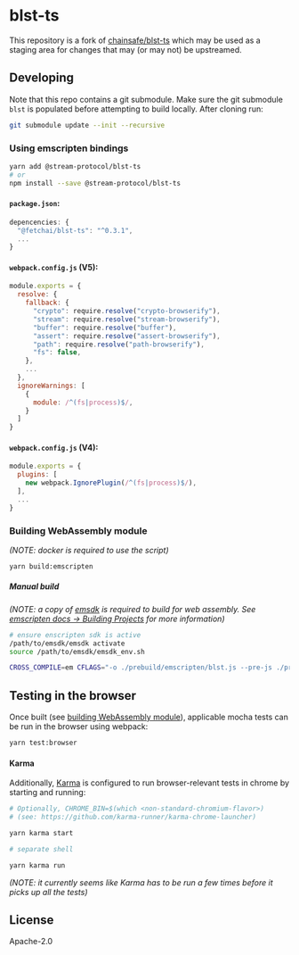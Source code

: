# blst-ts
This repository is a fork of [chainsafe/blst-ts](https://github.com/chainsafe/blst-ts) which may be used as a staging area for changes that may (or may not) be upstreamed.

## Developing

Note that this repo contains a git submodule. Make sure the git submodule `blst` is populated before attempting to build locally. After cloning run:

```bash
git submodule update --init --recursive
```

### Using emscripten bindings

```bash
yarn add @stream-protocol/blst-ts
# or
npm install --save @stream-protocol/blst-ts
```

#### `package.json`:
```javascript
depencencies: {
  "@fetchai/blst-ts": "^0.3.1",
  ...
}
```

#### `webpack.config.js` (V5):
```javascript
module.exports = {
  resolve: {
    fallback: {
      "crypto": require.resolve("crypto-browserify"),
      "stream": require.resolve("stream-browserify"),
      "buffer": require.resolve("buffer"),
      "assert": require.resolve("assert-browserify"),
      "path": require.resolve("path-browserify"),
      "fs": false,
    },
    ...
  },
  ignoreWarnings: [
    {
      module: /^(fs|process)$/,
    }
  ]
}
```

#### `webpack.config.js` (V4):
```javascript
module.exports = {
  plugins: [
    new webpack.IgnorePlugin(/^(fs|process)$/),
  ],
  ...
}
```

### Building WebAssembly module

_(NOTE: docker is required to use the script)_

```bash
yarn build:emscripten
```

##### Manual build
_(NOTE: a copy of [emsdk](https://github.com/emscripten-core/emsdk) is required to build for web assembly. See [emscripten docs -> Building Projects](https://emscripten.org/docs/compiling/Building-Projects.html) for more information)_

```bash
# ensure enscripten sdk is active
/path/to/emsdk/emsdk activate
source /path/to/emsdk/emsdk_env.sh

CROSS_COMPILE=em CFLAGS="-o ./prebuild/emscripten/blst.js --pre-js ./prebuild/emscripten/pre.js --post-js ./prebuild/emscripten/post.js ./prebuild/emscripten/blst_glue_wrapper.cpp" ./blst/build.sh -link -no-archive
```

## Testing in the browser

Once built (see [building WebAssembly module](#building-webassembly-module)), applicable mocha tests can be run in the browser using webpack:

```bash
yarn test:browser
```

#### Karma

Additionally, [Karma](https://karma-runner.github.io/6.3/index.html) is configured to run browser-relevant tests in chrome by starting and running:

```bash
# Optionally, CHROME_BIN=$(which <non-standard-chromium-flavor>)
# (see: https://github.com/karma-runner/karma-chrome-launcher)

yarn karma start
```

```bash
# separate shell

yarn karma run
```

_(NOTE: it currently seems like Karma has to be run a few times before it picks up all the tests)_

## License

Apache-2.0
